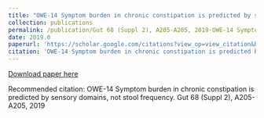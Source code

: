```yaml
---
title: "OWE-14 Symptom burden in chronic constipation is predicted by sensory domains, not stool frequency"
collection: publications
permalink: /publication/Gut 68 (Suppl 2), A205-A205, 2019-OWE-14 Symptom burden in chronic constipation is predicted by sensory domains, not stool frequency
date: 2019.0
paperurl: 'https://scholar.google.com/citations?view_op=view_citation&hl=en&user=CVvowJAAAAAJ&pagesize=100&citation_for_view=CVvowJAAAAAJ:L8Ckcad2t8MC'
citation: 'OWE-14 Symptom burden in chronic constipation is predicted by sensory domains, not stool frequency. Gut 68 (Suppl 2), A205-A205, 2019'
---
```

[Download paper here](https://scholar.google.com/citations?view_op=view_citation&hl=en&user=CVvowJAAAAAJ&pagesize=100&citation_for_view=CVvowJAAAAAJ:L8Ckcad2t8MC)

Recommended citation: OWE-14 Symptom burden in chronic constipation is predicted by sensory domains, not stool frequency. Gut 68 (Suppl 2), A205-A205, 2019